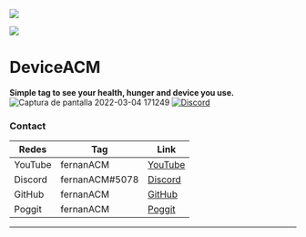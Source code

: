 [![](https://poggit.pmmp.io/shield.state/DeviceACM)](https://poggit.pmmp.io/p/DeviceACM)

[![](https://poggit.pmmp.io/shield.api/DeviceACM)](https://poggit.pmmp.io/p/DeviceACM)

# DeviceACM

**Simple tag to see your health, hunger and device you use.**
![Captura de pantalla 2022-03-04 171249](https://user-images.githubusercontent.com/83558341/156849256-8708f1b3-49a6-4967-bbd3-5e1045a0c58b.png)
<a href="https://discord.gg/YyE9XFckqb"><img src="https://img.shields.io/discord/837701868649709568?label=discord&color=7289DA&logo=discord" alt="Discord" /></a>

### Contact
| Redes | Tag | Link |
|-------|-------------|------|
| YouTube | fernanACM | [YouTube](https://www.youtube.com/channel/UC-M5iTrCItYQBg5GMuX5ySw) | 
| Discord | fernanACM#5078 | [Discord](https://discord.gg/YyE9XFckqb) |
| GitHub | fernanACM | [GitHub](https://github.com/fernanACM)
| Poggit | fernanACM | [Poggit](https://poggit.pmmp.io/ci/fernanACM)
****
